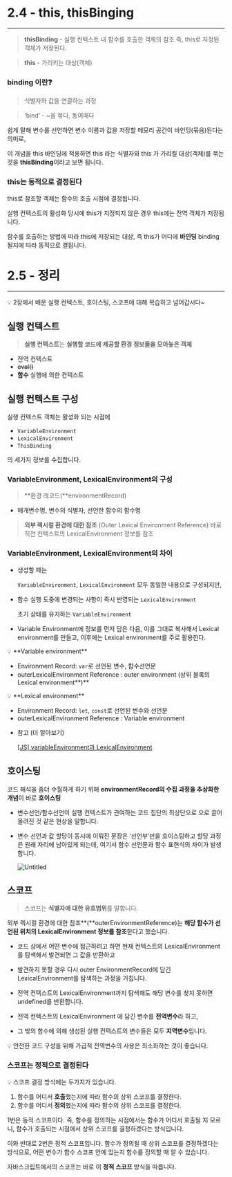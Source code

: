 

# 2.4 - this, thisBinging

---

> **thisBinding** - 실행 컨텍스트 내 함수를 호출한 객체의 참조 즉, this로 지정된 객체가 저장된다.
> 

> **this** - 가리키는 대상(객체)
> 

### **binding** 이란❓

> 식별자와 값을 연결하는 과정
> 

> ‘bind’ - ~을 묶다, 동여매다
> 

쉽게 말해 변수를 선언하면 변수 이름과 값을 저장할 메모리 공간이 바인딩(묶음)된다는 의미로,

이 개념을 this 바인딩에 적용하면 this 라는 식별자와 this 가 가리킬 대상(객체)를 묶는 것을 **thisBinding**이라고 보면 됩니다.

### **this는 동적으로 결정된다**

this로 참조할 객체는 함수의 호출 시점에 결정됩니다.

실행 컨텍스트의 활성화 당시에 this가 지정되지 않은 경우 this에는 전역 객체가 저장됩니다.

함수를 호출하는 방법에 따라 
this에 저장되는 대상, 즉  this가 어디에 **바인딩** binding 될지에 따라 동적으로 결됩니다.

# 2.5 - 정리

---

<aside>
💡 2장에서 배운 실행 컨텍스트, 호이스팅, 스코프에 대해 복습하고 넘어갑시다~

</aside>

## 실행 컨텍스트

> **실행 컨텍스트**는 **실행할 코드에 제공할 환경 정보들을 모아놓은 객체**
> 
- 전역 컨텍스트
- ~~eval()~~
- **함수** 실행에 의한 컨텍스트

## 실행 컨텍스트 구성

실행 컨텍스트 객체는 활성화 되는 시점에 

- `VariableEnvironment`
- `LexicalEnvironment`
- `ThisBinding`

의 세가지 정보를 수집합니다.

### VariableEnvironment, LexicalEnvironment의 구성

> **환경 레코드(**environmentRecord) 
- 매개변수명, 변수의 식별자, 선언한 함수의 함수명
> 

> **외부 렉시컬 환경에 대한 참조** (Outer Lexical Environment Reference)
바로 직전 컨텍스트의 LexicalEnvironment 정보를 참조
> 

### VariableEnvironment, LexicalEnvironment의 차이

- 생성할 때는
    
    `VariableEnvironment`, `LexicalEnvironment` 모두 동일한 내용으로 구성되지만,
    
- 함수 실행 도중에 변경되는 사항이 즉시 반영되는 `LexicalEnvironment`
    
    초기 상태를 유지하는 `VariableEnvironment`
    
- Variable Environment에 정보를 먼저 담은 다음, 이를 그대로 복사해서 Lexical environment를 만들고, 이후에는 Lexical environment를 주로 활용한다.

<aside>
💡 **Variable environment**

- Environment Record: `var`로 선언된 변수, 함수선언문
- outerLexicalEnvironment Reference : outer environment (상위 블록의 Lexical environment**)**
</aside>

<aside>
💡 **Lexical environment**

- Environment Record: `let`, `const`로 선언된 변수와 선언문
- outerLexicalEnvironment Reference : Variable environment
</aside>

- 참고 (더 알아보기)
    
    [[JS] variableEnvironment과 LexicalEnvironment](https://velog.io/@roum02/JS-variableEnvironment#2-스코프-스코프-체인-outer-environment-reference)
    

## 호이스팅

코드 해석을 좀더 수월하게 하기 위해 
**environmentRecord의 수집 과정을 추상화한 개념**이 바로 **호이스팅**

- 변수선언/함수선언이 실행 컨텍스트가 관여하는 코드 집단의 최상단으로 으로 끌어 올려진 것 같은 현상을 말합니다.
- 변수 선언과 값 할당이 동시에 이뤄진 문장은 ‘선언부’만을 호이스팅하고 할당 과정은 원래 자리에 남아있게 되는데, 여기서 함수 선언문과 함수 표현식의 차이가 발생합니다.
    
    ![Untitled](https://user-images.githubusercontent.com/102468625/234833967-c0b08239-a1d6-4253-a10c-8e20833a2aef.png)

    

## 스코프

> 스코프는 **식별자에 대한 유효범위**를 말합니다.
> 

외부 렉시컬 환경에 대한 참조**(**outerEnvironmentReference)는 **해당 함수가 선언된 위치의 LexicalEnvironment 정보를 참조**한다고 했습니다. 

- 코드 상에서 어떤 변수에 접근하려고 하면 현재 컨텍스트의 LexicalEnvironment를 탐색해서 발견되면 그 값을 반환하고
- 발견하지 못할 경우 다시  outer EnvironmentRecord에 담긴 LexicalEnvironment를 탐색하는 과정을 거칩니다.
- 전역 컨텍스트의 LexicalEnvironment까지 탐색해도 해당 변수를 찾지 못하면 undefined를 반환합니다.

- 전역 컨텍스트의 LexicalEnvironment 에 담긴 변수를 **전역변수**라 하고,
- 그 밖의 함수에 의해 생성된 실행 컨텍스트의 변수들은 모두 **지역변수**입니다.

<aside>
💡 안전한 코드 구성을 위해 가급적 전역변수의 사용은 최소화하는 것이 좋습니다.

</aside>

### 스코프는 정적으로 결정된다

<aside>
💡 스코프 결정 방식에는 두가지가 있습니다.

1. 함수를 어디서 **호출**했는지에 따라 함수의 상위 스코프를 결정한다.
2. 함수를 어디서 **정의**했는지에 따라 함수의 상위 스코프를 결정한다.

1번은 동적 스코프이다. 즉, 함수를 정의하는 시점에서는 함수가 어디서 호출될 지 모르니, 함수가 호출되는 시점에서 상위 스코프를 결정하겠다는 방식입니다.

이와 반대로 2번은 정적 스코프입니다. 함수가 정의될 때 상위 스코프를 결정하겠다는 방식으로, 어떤 변수가 함수 스코프 안에 있는지 함수를 정의할 때 알 수 있습니다.

</aside>

자바스크립트에서의 스코프는 바로 이 **정적 스코프** 방식을 따릅니다.
